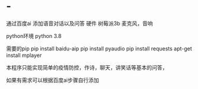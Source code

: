 # -
通过百度ai 添加语音对话以及问答
硬件 树莓派3b 麦克风，音响

python环境 python 3.8


需要的pip
pip install baidu-aip
pip install pyaudio
pip install requests
apt-get install mplayer

本程序只能实现简单的疫情防控，作诗，聊天，讲笑话等基本的问答，

如果有需求可以根据百度ai步骤自行添加


